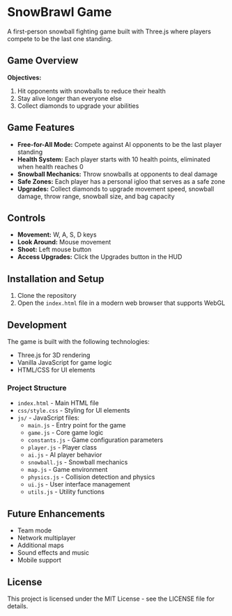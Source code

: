 # SnowBrawl Game

A first-person snowball fighting game built with Three.js where players compete to be the last one standing.

## Game Overview

**Objectives:**
1. Hit opponents with snowballs to reduce their health
2. Stay alive longer than everyone else
3. Collect diamonds to upgrade your abilities

## Game Features

- **Free-for-All Mode:** Compete against AI opponents to be the last player standing
- **Health System:** Each player starts with 10 health points, eliminated when health reaches 0
- **Snowball Mechanics:** Throw snowballs at opponents to deal damage
- **Safe Zones:** Each player has a personal igloo that serves as a safe zone
- **Upgrades:** Collect diamonds to upgrade movement speed, snowball damage, throw range, snowball size, and bag capacity

## Controls

- **Movement:** W, A, S, D keys
- **Look Around:** Mouse movement
- **Shoot:** Left mouse button
- **Access Upgrades:** Click the Upgrades button in the HUD

## Installation and Setup

1. Clone the repository
2. Open the `index.html` file in a modern web browser that supports WebGL

## Development

The game is built with the following technologies:
- Three.js for 3D rendering
- Vanilla JavaScript for game logic
- HTML/CSS for UI elements

### Project Structure

- `index.html` - Main HTML file
- `css/style.css` - Styling for UI elements
- `js/` - JavaScript files:
  - `main.js` - Entry point for the game
  - `game.js` - Core game logic
  - `constants.js` - Game configuration parameters
  - `player.js` - Player class
  - `ai.js` - AI player behavior
  - `snowball.js` - Snowball mechanics
  - `map.js` - Game environment
  - `physics.js` - Collision detection and physics
  - `ui.js` - User interface management
  - `utils.js` - Utility functions

## Future Enhancements

- Team mode
- Network multiplayer
- Additional maps
- Sound effects and music
- Mobile support

## License

This project is licensed under the MIT License - see the LICENSE file for details.
